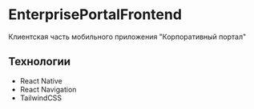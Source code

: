 # EnterprisePortalFrontend
Клиентская часть мобильного приложения "Корпоративный портал"
## Технологии
- React Native
- React Navigation
- TailwindCSS
